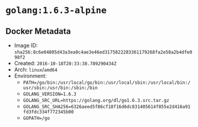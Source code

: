 # `golang:1.6.3-alpine`

## Docker Metadata

- Image ID: `sha256:8c6e04805d43a3ea0c4ae3e46ed3175822283361179268fa2e58a2b4dfe098f2`
- Created: `2016-10-18T20:33:38.789290434Z`
- Arch: `linux`/`amd64`
- Environment:
  - `PATH=/go/bin:/usr/local/go/bin:/usr/local/sbin:/usr/local/bin:/usr/sbin:/usr/bin:/sbin:/bin`
  - `GOLANG_VERSION=1.6.3`
  - `GOLANG_SRC_URL=https://golang.org/dl/go1.6.3.src.tar.gz`
  - `GOLANG_SRC_SHA256=6326aeed5f86cf18f16d6dc831405614f855e2d416a91fd3fdc334f772345b00`
  - `GOPATH=/go`

